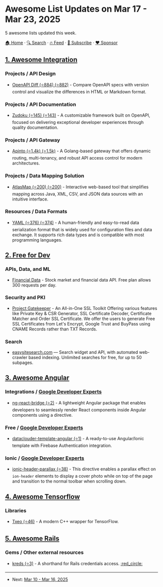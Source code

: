 # Awesome List Updates on Mar 17 - Mar 23, 2025

5 awesome lists updated this week.

[🏠 Home](/README.md) · [🔍 Search](https://www.trackawesomelist.com/search/) · [🔥 Feed](https://www.trackawesomelist.com/week/rss.xml) · [📮 Subscribe](https://trackawesomelist.us17.list-manage.com/subscribe?u=d2f0117aa829c83a63ec63c2f&id=36a103854c) · [❤️  Sponsor](https://github.com/sponsors/theowenyoung)



## [1. Awesome Integration](/content/stn1slv/awesome-integration/week/README.md)

### Projects / API Design

*   [OpenAPI Diff (⭐884) (⭐882)](https://github.com/OpenAPITools/openapi-diff) - Compare OpenAPI specs with version control and visualize the differences in HTML or Markdown format.

### Projects / API Documentation

*   [Zudoku (⭐145) (⭐143)](https://github.com/zuplo/zudoku) - A customizable framework built on OpenAPI, focused on delivering exceptional developer experiences through quality documentation.

### Projects / API Gateway

*   [Apinto (⭐1.4k) (⭐1.5k)](https://github.com/eolinker/apinto) - A Golang-based gateway that offers dynamic routing, multi-tenancy, and robust API access control for modern architectures.

### Projects / Data Mapping Solution

*   [AtlasMap (⭐200) (⭐200)](https://github.com/atlasmap/atlasmap) - Interactive web-based tool that simplifies mapping across Java, XML, CSV, and JSON data sources with an intuitive interface.

### Resources / Data Formats

*   [YAML (⭐376) (⭐374)](https://github.com/yaml/yaml-spec) - A human-friendly and easy-to-read data serialization format that is widely used for configuration files and data exchange. It supports rich data types and is compatible with most programming languages.

## [2. Free for Dev](/content/ripienaar/free-for-dev/week/README.md)

### APIs, Data, and ML

*   [Financial Data](https://financialdata.net/) - Stock market and financial data API. Free plan allows 300 requests per day.

### Security and PKI

*   [Project Gatekeeper](https://gatekeeper.binarybiology.top/) - An All-in-One SSL Toolkit Offering various features like Private Key & CSR Generator, SSL Certificate Decoder, Certificate Matcher and Order SSL Certificate. We offer the users to generate Free SSL Certificates from Let's Encrypt, Google Trust and BuyPass using CNAME Records rather than TXT Records.

### Search

*   [easysitesearch.com](https://easysitesearch.com/) — Search widget and API, with automated web-crawler based indexing. Unlimited searches for free, for up to 50 subpages.

## [3. Awesome Angular](/content/PatrickJS/awesome-angular/week/README.md)

### Integrations / [Google Developer Experts](https://developers.google.com/experts/all/technology/web-technologies)

*   [ng-react-bridge (⭐2)](https://github.com/john310897/ng-react-bridge) - A lightweight Angular package that enables developers to seamlessly render React components inside Angular components using a directive.

### Free / [Google Developer Experts](https://developers.google.com/experts/all/technology/web-technologies)

*   [dataclouder-template-angular (⭐1)](https://github.com/dataclouder-dev/dataclouder-template-angular) - A ready-to-use Angular/Ionic template with Firebase Authentication integration.

### Ionic / [Google Developer Experts](https://developers.google.com/experts/all/technology/web-technologies)

*   [ionic-header-parallax (⭐38)](https://github.com/RaschidJFR/ionic-header-parallax) - This directive enables a parallax effect on `ion-header` elements to display a cover photo while on top of the page and transition to the normal toolbar when scrolling down.

## [4. Awesome Tensorflow](/content/jtoy/awesome-tensorflow/week/README.md)

### Libraries

*   [Txeo (⭐46)](https://github.com/rdabra/txeo) - A modern C++ wrapper for TensorFlow.

## [5. Awesome Rails](/content/gramantin/awesome-rails/week/README.md)

### Gems / Other external resources

*   [kreds (⭐3)](https://github.com/enjaku4/kreds) - A shorthand for Rails credentials access. [:red\_circle:](https://rubygems.org/gems/kreds)

---

- Next: [Mar 10 - Mar 16, 2025](/content/2025/10/README.md)